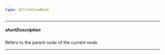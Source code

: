 ```yaml
---
type: dxTreeViewNode
---
```

---
##### shortDescription
Refers to the parent node of the current node.

---
